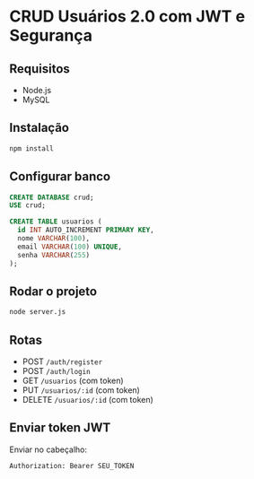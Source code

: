# CRUD Usuários 2.0 com JWT e Segurança

## Requisitos

- Node.js
- MySQL

## Instalação

```bash
npm install
```

## Configurar banco

```sql
CREATE DATABASE crud;
USE crud;

CREATE TABLE usuarios (
  id INT AUTO_INCREMENT PRIMARY KEY,
  nome VARCHAR(100),
  email VARCHAR(100) UNIQUE,
  senha VARCHAR(255)
);
```

## Rodar o projeto

```bash
node server.js
```

## Rotas

- POST `/auth/register`
- POST `/auth/login`
- GET `/usuarios` (com token)
- PUT `/usuarios/:id` (com token)
- DELETE `/usuarios/:id` (com token)

## Enviar token JWT

Enviar no cabeçalho:
```
Authorization: Bearer SEU_TOKEN
```